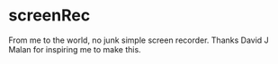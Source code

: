 # screenRec
From me to the world, no junk simple screen recorder. Thanks David J Malan for inspiring me to make this. 
